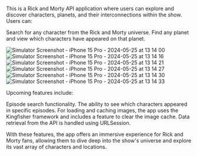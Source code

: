 This is a Rick and Morty API application where users can explore and discover characters, planets, and their interconnections within the show. Users can:

Search for any character from the Rick and Morty universe.
Find any planet and view which characters have appeared on that planet.

![Simulator Screenshot - iPhone 15 Pro - 2024-05-25 at 13 14 00](https://github.com/Azwralth/WeatherYandexApp/assets/129508082/ebe6fdc6-c22f-4754-8922-8a5a66fe94b6)
![Simulator Screenshot - iPhone 15 Pro - 2024-05-25 at 13 14 16](https://github.com/Azwralth/WeatherYandexApp/assets/129508082/345430d4-dc2c-40a8-9896-6fe0502495eb)
![Simulator Screenshot - iPhone 15 Pro - 2024-05-25 at 13 14 21](https://github.com/Azwralth/WeatherYandexApp/assets/129508082/e24e76ed-ae23-438b-96a1-c3efd6ff701d)
![Simulator Screenshot - iPhone 15 Pro - 2024-05-25 at 13 14 27](https://github.com/Azwralth/WeatherYandexApp/assets/129508082/864a864d-f27b-4ff3-8f66-2342fe4337df)
![Simulator Screenshot - iPhone 15 Pro - 2024-05-25 at 13 14 30](https://github.com/Azwralth/WeatherYandexApp/assets/129508082/f5eee815-125c-4ee3-bfed-09c68a973773)
![Simulator Screenshot - iPhone 15 Pro - 2024-05-25 at 13 14 33](https://github.com/Azwralth/WeatherYandexApp/assets/129508082/133f9612-06f1-4ea6-a2f9-ab8a565cb788)


Upcoming features include:

Episode search functionality.
The ability to see which characters appeared in specific episodes.
For loading and caching images, the app uses the Kingfisher framework and includes a feature to clear the image cache. Data retrieval from the API is handled using URLSession.

With these features, the app offers an immersive experience for Rick and Morty fans, allowing them to dive deep into the show's universe and explore its vast array of characters and locations.
